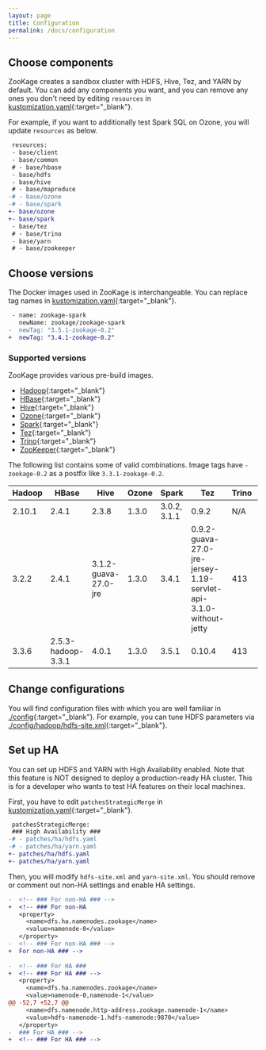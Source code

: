 ```yaml
---
layout: page
title: Configuration
permalink: /docs/configuration
---
```


## Choose components

ZooKage creates a sandbox cluster with HDFS, Hive, Tez, and YARN by default. You can add any components you want, and you can remove any ones you don't need by editing `resources` in [kustomization.yaml](https://github.com/zookage/zookage/blob/main/kubernetes/kustomization.yaml){:target="_blank"}.

For example, if you want to additionally test Spark SQL on Ozone, you will update `resources` as below.

```diff
 resources:
 - base/client
 - base/common
 # - base/hbase
 - base/hdfs
 - base/hive
 # - base/mapreduce
-# - base/ozone
-# - base/spark
+- base/ozone
+- base/spark
 - base/tez
 # - base/trino
 - base/yarn
 # - base/zookeeper
```

## Choose versions

The Docker images used in ZooKage is interchangeable. You can replace tag names in [kustomization.yaml](https://github.com/zookage/zookage/blob/main/kubernetes/kustomization.yaml){:target="_blank"}.

```diff
 - name: zookage-spark
   newName: zookage/zookage-spark
-  newTag: "3.5.1-zookage-0.2"
+  newTag: "3.4.1-zookage-0.2"
```

### Supported versions

ZooKage provides various pre-build images.

- [Hadoop](https://hub.docker.com/r/zookage/zookage-hadoop/tags){:target="_blank"}
- [HBase](https://hub.docker.com/r/zookage/zookage-hbase/tags){:target="_blank"}
- [Hive](https://hub.docker.com/r/zookage/zookage-hive/tags){:target="_blank"}
- [Ozone](https://hub.docker.com/r/zookage/zookage-ozone/tags){:target="_blank"}
- [Spark](https://hub.docker.com/r/zookage/zookage-spark/tags){:target="_blank"}
- [Tez](https://hub.docker.com/r/zookage/zookage-tez/tags){:target="_blank"}
- [Trino](https://hub.docker.com/r/zookage/zookage-trino/tags){:target="_blank"}
- [ZooKeeper](https://hub.docker.com/r/zookage/zookage-zookeeper/tags){:target="_blank"}

The following list contains some of valid combinations. Image tags have `-zookage-0.2` as a postfix like `3.3.1-zookage-0.2`.

| Hadoop | HBase| Hive | Ozone | Spark | Tez | Trino | ZooKeeper |
|-|-|-|-|-|-|-|-|
| 2.10.1 | 2.4.1 | 2.3.8 | 1.3.0 | 3.0.2, 3.1.1 | 0.9.2 | N/A | 3.6.2 |
| 3.2.2 | 2.4.1 | 3.1.2-guava-27.0-jre | 1.3.0 | 3.4.1 | 0.9.2-guava-27.0-jre-jersey-1.19-servlet-api-3.1.0-without-jetty | 413 | 3.6.2 |
| 3.3.6 | 2.5.3-hadoop-3.3.1 | 4.0.1 | 1.3.0 | 3.5.1 | 0.10.4 | 413 | 3.6.2 |

## Change configurations

You will find configuration files with which you are well familiar in [./config](https://github.com/zookage/zookage/tree/main/kubernetes/base/common/config){:target="_blank"}. For example, you can tune HDFS parameters via [./config/hadoop/hdfs-site.xml](https://github.com/zookage/zookage/blob/main/kubernetes/base/common/config/hadoop/hdfs-site.xml){:target="_blank"}.

## Set up HA

You can set up HDFS and YARN with High Availability enabled. Note that this feature is NOT designed to deploy a production-ready HA cluster. This is for a developer who wants to test HA features on their local machines.

First, you have to edit `patchesStrategicMerge` in [kustomization.yaml](https://github.com/zookage/zookage/blob/main/kubernetes/kustomization.yaml){:target="_blank"}.

```diff
 patchesStrategicMerge:
 ### High Availability ###
-# - patches/ha/hdfs.yaml
-# - patches/ha/yarn.yaml
+- patches/ha/hdfs.yaml
+- patches/ha/yarn.yaml
```

Then, you will modify `hdfs-site.xml` and `yarn-site.xml`. You should remove or comment out non-HA settings and enable HA settings.

```diff
-  <!-- ### For non-HA ### -->
+  <!-- ### For non-HA
   <property>
     <name>dfs.ha.namenodes.zookage</name>
     <value>namenode-0</value>
   </property>
-  <!-- ### For non-HA ### -->
+  For non-HA ### -->
 
-  <!-- ### For HA ###
+  <!-- ### For HA ### -->
   <property>
     <name>dfs.ha.namenodes.zookage</name>
     <value>namenode-0,namenode-1</value>
@@ -52,7 +52,7 @@
     <name>dfs.namenode.http-address.zookage.namenode-1</name>
     <value>hdfs-namenode-1.hdfs-namenode:9870</value>
   </property>
-  ### For HA ### -->
+  <!-- ### For HA ### -->
```
